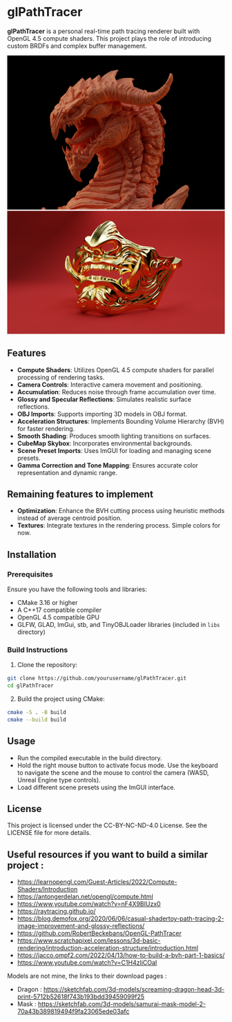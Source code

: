 # glPathTracer

**glPathTracer** is a personal real-time path tracing renderer built with OpenGL 4.5 compute shaders. This project plays the role of introducing custom BRDFs and complex buffer management. 

![Dragon Model](preview/dragon.png)
![Mask](preview/mask.png)

## Features

- **Compute Shaders**: Utilizes OpenGL 4.5 compute shaders for parallel processing of rendering tasks.
- **Camera Controls**: Interactive camera movement and positioning.
- **Accumulation**: Reduces noise through frame accumulation over time.
- **Glossy and Specular Reflections**: Simulates realistic surface reflections.
- **OBJ Imports**: Supports importing 3D models in OBJ format.
- **Acceleration Structures**: Implements Bounding Volume Hierarchy (BVH) for faster rendering.
- **Smooth Shading**: Produces smooth lighting transitions on surfaces.
- **CubeMap Skybox**: Incorporates environmental backgrounds.
- **Scene Preset Imports**: Uses ImGUI for loading and managing scene presets.
- **Gamma Correction and Tone Mapping**: Ensures accurate color representation and dynamic range.

## Remaining features to implement

- **Optimization**: Enhance the BVH cutting process using heuristic methods instead of average centroid position.
- **Textures**: Integrate textures in the rendering process. Simple colors for now.

## Installation

### Prerequisites

Ensure you have the following tools and libraries:

- CMake 3.16 or higher
- A C++17 compatible compiler
- OpenGL 4.5 compatible GPU
- GLFW, GLAD, ImGui, stb, and TinyOBJLoader libraries (included in `libs` directory)

### Build Instructions

1. Clone the repository:
```bash
git clone https://github.com/yourusername/glPathTracer.git
cd glPathTracer
```

2. Build the project using CMake:
```bash
cmake -S . -B build
cmake --build build
```

## Usage
- Run the compiled executable in the build directory.
- Hold the right mouse button to activate focus mode. Use the keyboard to navigate the scene and the mouse to control the camera (WASD, Unreal Engine type controls).
- Load different scene presets using the ImGUI interface.

## License
This project is licensed under the CC-BY-NC-ND-4.0 License. See the LICENSE file for more details.

## Useful resources if you want to build a similar project : 
- https://learnopengl.com/Guest-Articles/2022/Compute-Shaders/Introduction
- https://antongerdelan.net/opengl/compute.html
- https://www.youtube.com/watch?v=nF4X9BIUzx0
- https://raytracing.github.io/
- https://blog.demofox.org/2020/06/06/casual-shadertoy-path-tracing-2-image-improvement-and-glossy-reflections/
- https://github.com/RobertBeckebans/OpenGL-PathTracer
- https://www.scratchapixel.com/lessons/3d-basic-rendering/introduction-acceleration-structure/introduction.html
- https://jacco.ompf2.com/2022/04/13/how-to-build-a-bvh-part-1-basics/
- https://www.youtube.com/watch?v=C1H4zIiCOaI

Models are not mine, the links to their download pages :
- Dragon : https://sketchfab.com/3d-models/screaming-dragon-head-3d-print-5712b52618f743b193bdd39459099f25
- Mask : https://sketchfab.com/3d-models/samurai-mask-model-2-70a43b389819494f9fa23065ede03afc
